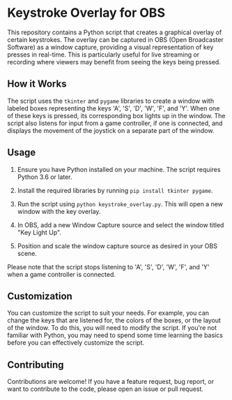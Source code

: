 # Keystroke Overlay for OBS

This repository contains a Python script that creates a graphical overlay of certain keystrokes. The overlay can be captured in OBS (Open Broadcaster Software) as a window capture, providing a visual representation of key presses in real-time. This is particularly useful for live streaming or recording where viewers may benefit from seeing the keys being pressed.

## How it Works

The script uses the `tkinter` and `pygame` libraries to create a window with labeled boxes representing the keys 'A', 'S', 'D', 'W', 'F', and 'Y'. When one of these keys is pressed, its corresponding box lights up in the window. The script also listens for input from a game controller, if one is connected, and displays the movement of the joystick on a separate part of the window.

## Usage

1. Ensure you have Python installed on your machine. The script requires Python 3.6 or later.

2. Install the required libraries by running `pip install tkinter pygame`.

3. Run the script using `python keystroke_overlay.py`. This will open a new window with the key overlay.

4. In OBS, add a new Window Capture source and select the window titled "Key Light Up".

5. Position and scale the window capture source as desired in your OBS scene.

Please note that the script stops listening to 'A', 'S', 'D', 'W', 'F', and 'Y' when a game controller is connected.

## Customization

You can customize the script to suit your needs. For example, you can change the keys that are listened for, the colors of the boxes, or the layout of the window. To do this, you will need to modify the script. If you're not familiar with Python, you may need to spend some time learning the basics before you can effectively customize the script.

## Contributing

Contributions are welcome! If you have a feature request, bug report, or want to contribute to the code, please open an issue or pull request.
